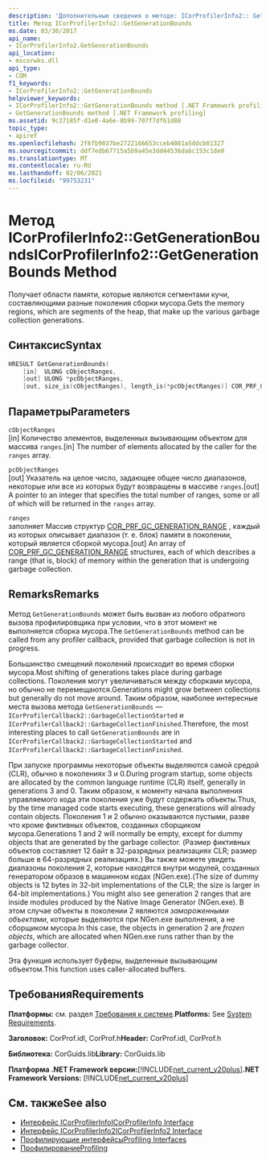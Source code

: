 ```yaml
---
description: 'Дополнительные сведения о методе: ICorProfilerInfo2:: GetGenerationBounds'
title: Метод ICorProfilerInfo2::GetGenerationBounds
ms.date: 03/30/2017
api_name:
- ICorProfilerInfo2.GetGenerationBounds
api_location:
- mscorwks.dll
api_type:
- COM
f1_keywords:
- ICorProfilerInfo2::GetGenerationBounds
helpviewer_keywords:
- ICorProfilerInfo2::GetGenerationBounds method [.NET Framework profiling]
- GetGenerationBounds method [.NET Framework profiling]
ms.assetid: 9c37185f-d1e0-4a6e-8b99-707f7df61d88
topic_type:
- apiref
ms.openlocfilehash: 2f6fb9037be2722166653cceb4081a5ddcb81327
ms.sourcegitcommit: ddf7edb67715a5b9a45e3dd44536dabc153c1de0
ms.translationtype: MT
ms.contentlocale: ru-RU
ms.lasthandoff: 02/06/2021
ms.locfileid: "99753231"
---
```

# <a name="icorprofilerinfo2getgenerationbounds-method"></a><span data-ttu-id="c6b9c-103">Метод ICorProfilerInfo2::GetGenerationBounds</span><span class="sxs-lookup"><span data-stu-id="c6b9c-103">ICorProfilerInfo2::GetGenerationBounds Method</span></span>

<span data-ttu-id="c6b9c-104">Получает области памяти, которые являются сегментами кучи, составляющими разные поколения сборки мусора.</span><span class="sxs-lookup"><span data-stu-id="c6b9c-104">Gets the memory regions, which are segments of the heap, that make up the various garbage collection generations.</span></span>  
  
## <a name="syntax"></a><span data-ttu-id="c6b9c-105">Синтаксис</span><span class="sxs-lookup"><span data-stu-id="c6b9c-105">Syntax</span></span>  
  
```cpp  
HRESULT GetGenerationBounds(  
    [in]  ULONG cObjectRanges,  
    [out] ULONG *pcObjectRanges,  
    [out, size_is(cObjectRanges), length_is(*pcObjectRanges)] COR_PRF_GC_GENERATION_RANGE ranges[]);  
```  
  
## <a name="parameters"></a><span data-ttu-id="c6b9c-106">Параметры</span><span class="sxs-lookup"><span data-stu-id="c6b9c-106">Parameters</span></span>  

 `cObjectRanges`  
 <span data-ttu-id="c6b9c-107">[in] Количество элементов, выделенных вызывающим объектом для массива `ranges`.</span><span class="sxs-lookup"><span data-stu-id="c6b9c-107">[in] The number of elements allocated by the caller for the `ranges` array.</span></span>  
  
 `pcObjectRanges`  
 <span data-ttu-id="c6b9c-108">[out] Указатель на целое число, задающее общее число диапазонов, некоторые или все из которых будут возвращены в массиве `ranges`.</span><span class="sxs-lookup"><span data-stu-id="c6b9c-108">[out] A pointer to an integer that specifies the total number of ranges, some or all of which will be returned in the `ranges` array.</span></span>  
  
 `ranges`  
 <span data-ttu-id="c6b9c-109">заполняет Массив структур [COR_PRF_GC_GENERATION_RANGE](cor-prf-gc-generation-range-structure.md) , каждый из которых описывает диапазон (т. е. блок) памяти в поколении, который является сборкой мусора.</span><span class="sxs-lookup"><span data-stu-id="c6b9c-109">[out] An array of [COR_PRF_GC_GENERATION_RANGE](cor-prf-gc-generation-range-structure.md) structures, each of which describes a range (that is, block) of memory within the generation that is undergoing garbage collection.</span></span>  
  
## <a name="remarks"></a><span data-ttu-id="c6b9c-110">Remarks</span><span class="sxs-lookup"><span data-stu-id="c6b9c-110">Remarks</span></span>  

 <span data-ttu-id="c6b9c-111">Метод `GetGenerationBounds` может быть вызван из любого обратного вызова профилировщика при условии, что в этот момент не выполняется сборка мусора.</span><span class="sxs-lookup"><span data-stu-id="c6b9c-111">The `GetGenerationBounds` method can be called from any profiler callback, provided that garbage collection is not in progress.</span></span>

 <span data-ttu-id="c6b9c-112">Большинство смещений поколений происходит во время сборки мусора.</span><span class="sxs-lookup"><span data-stu-id="c6b9c-112">Most shifting of generations takes place during garbage collections.</span></span> <span data-ttu-id="c6b9c-113">Поколения могут увеличиваться между сборками мусора, но обычно не перемещаются.</span><span class="sxs-lookup"><span data-stu-id="c6b9c-113">Generations might grow between collections but generally do not move around.</span></span> <span data-ttu-id="c6b9c-114">Таким образом, наиболее интересные места вызова метода `GetGenerationBounds` — `ICorProfilerCallback2::GarbageCollectionStarted` и `ICorProfilerCallback2::GarbageCollectionFinished`.</span><span class="sxs-lookup"><span data-stu-id="c6b9c-114">Therefore, the most interesting places to call `GetGenerationBounds` are in `ICorProfilerCallback2::GarbageCollectionStarted` and `ICorProfilerCallback2::GarbageCollectionFinished`.</span></span>  
  
 <span data-ttu-id="c6b9c-115">При запуске программы некоторые объекты выделяются самой средой (CLR), обычно в поколениях 3 и 0.</span><span class="sxs-lookup"><span data-stu-id="c6b9c-115">During program startup, some objects are allocated by the common language runtime (CLR) itself, generally in generations 3 and 0.</span></span> <span data-ttu-id="c6b9c-116">Таким образом, к моменту начала выполнения управляемого кода эти поколения уже будут содержать объекты.</span><span class="sxs-lookup"><span data-stu-id="c6b9c-116">Thus, by the time managed code starts executing, these generations will already contain objects.</span></span> <span data-ttu-id="c6b9c-117">Поколения 1 и 2 обычно оказываются пустыми, разве что кроме фиктивных объектов, созданных сборщиком мусора.</span><span class="sxs-lookup"><span data-stu-id="c6b9c-117">Generations 1 and 2 will normally be empty, except for dummy objects that are generated by the garbage collector.</span></span> <span data-ttu-id="c6b9c-118">(Размер фиктивных объектов составляет 12 байт в 32-разрядных реализациях CLR; размер больше в 64-разрядных реализациях.) Вы также можете увидеть диапазоны поколения 2, которые находятся внутри модулей, созданных генератором образов в машинном кодах (NGen.exe).</span><span class="sxs-lookup"><span data-stu-id="c6b9c-118">(The size of dummy objects is 12 bytes in 32-bit implementations of the CLR; the size is larger in 64-bit implementations.) You might also see generation 2 ranges that are inside modules produced by the Native Image Generator (NGen.exe).</span></span> <span data-ttu-id="c6b9c-119">В этом случае объекты в поколении 2 являются *замороженными объектами*, которые выделяются при NGen.exe выполнения, а не сборщиком мусора.</span><span class="sxs-lookup"><span data-stu-id="c6b9c-119">In this case, the objects in generation 2 are *frozen objects*, which are allocated when NGen.exe runs rather than by the garbage collector.</span></span>  
  
 <span data-ttu-id="c6b9c-120">Эта функция использует буферы, выделенные вызывающим объектом.</span><span class="sxs-lookup"><span data-stu-id="c6b9c-120">This function uses caller-allocated buffers.</span></span>  
  
## <a name="requirements"></a><span data-ttu-id="c6b9c-121">Требования</span><span class="sxs-lookup"><span data-stu-id="c6b9c-121">Requirements</span></span>  

 <span data-ttu-id="c6b9c-122">**Платформы:** см. раздел [Требования к системе](../../get-started/system-requirements.md).</span><span class="sxs-lookup"><span data-stu-id="c6b9c-122">**Platforms:** See [System Requirements](../../get-started/system-requirements.md).</span></span>  
  
 <span data-ttu-id="c6b9c-123">**Заголовок:** CorProf.idl, CorProf.h</span><span class="sxs-lookup"><span data-stu-id="c6b9c-123">**Header:** CorProf.idl, CorProf.h</span></span>  
  
 <span data-ttu-id="c6b9c-124">**Библиотека:** CorGuids.lib</span><span class="sxs-lookup"><span data-stu-id="c6b9c-124">**Library:** CorGuids.lib</span></span>  
  
 <span data-ttu-id="c6b9c-125">**Платформа .NET Framework версии:**[!INCLUDE[net_current_v20plus](../../../../includes/net-current-v20plus-md.md)]</span><span class="sxs-lookup"><span data-stu-id="c6b9c-125">**.NET Framework Versions:** [!INCLUDE[net_current_v20plus](../../../../includes/net-current-v20plus-md.md)]</span></span>  
  
## <a name="see-also"></a><span data-ttu-id="c6b9c-126">См. также</span><span class="sxs-lookup"><span data-stu-id="c6b9c-126">See also</span></span>

- [<span data-ttu-id="c6b9c-127">Интерфейс ICorProfilerInfo</span><span class="sxs-lookup"><span data-stu-id="c6b9c-127">ICorProfilerInfo Interface</span></span>](icorprofilerinfo-interface.md)
- [<span data-ttu-id="c6b9c-128">Интерфейс ICorProfilerInfo2</span><span class="sxs-lookup"><span data-stu-id="c6b9c-128">ICorProfilerInfo2 Interface</span></span>](icorprofilerinfo2-interface.md)
- [<span data-ttu-id="c6b9c-129">Профилирующие интерфейсы</span><span class="sxs-lookup"><span data-stu-id="c6b9c-129">Profiling Interfaces</span></span>](profiling-interfaces.md)
- [<span data-ttu-id="c6b9c-130">Профилирование</span><span class="sxs-lookup"><span data-stu-id="c6b9c-130">Profiling</span></span>](index.md)
